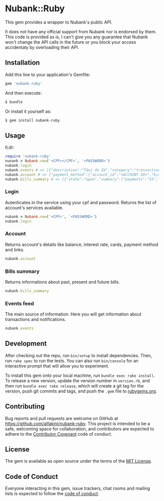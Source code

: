 # Nubank::Ruby

This gem provides a wrapper to Nubank's public API.

It does not have any official support from Nubank nor is endorsed by them. This code is provided as is, I can't give you any guarantee that Nubank won't change the API calls in the future or you block your access accidentaly by overloading their API.

## Installation

Add this line to your application's Gemfile:

```ruby
gem 'nubank-ruby'
```

And then execute:

```sh
$ bundle
```

Or install it yourself as:

```sh
$ gem install nubank-ruby
```

## Usage

tl;dr:

```ruby
require 'nubank-ruby'
nunank = Nubank.new('<CPF></CPF>', '<PASSWORD>')
nubank.login
nubank.events # => [{"description":"Táxi do Zé","category":"transaction","amount ...
nubank.account # => {"payment_method":{"account_id":"<ACCOUNT-ID>","kind":"bolet ...
nubank.bills_summary # => [{"state":"open","summary":{"payments":"55","interest_ ...
```

### Login

Autenticates in the service using your cpf and password. Returns the list of account's services available.

```ruby
nubank = Nubank.new('<CPF>', '<PASSWORD>')
nubank.login
```

### Account

Returns account's details like balance, interest rate, cards, payment method and links.

```ruby
nubank.account
```

### Bills summary

Returns informations about past, present and future bills.

```ruby
nubank.bills_summary
```

### Events feed

The main source of information. Here you will get information about transactions and notifications.

```ruby
nubank.events
```

## Development

After checking out the repo, run `bin/setup` to install dependencies. Then, run `rake spec` to run the tests. You can also run `bin/console` for an interactive prompt that will allow you to experiment.

To install this gem onto your local machine, run `bundle exec rake install`. To release a new version, update the version number in `version.rb`, and then run `bundle exec rake release`, which will create a git tag for the version, push git commits and tags, and push the `.gem` file to [rubygems.org](https://rubygems.org).

## Contributing

Bug reports and pull requests are welcome on GitHub at https://github.com/alfakini/nubank-ruby. This project is intended to be a safe, welcoming space for collaboration, and contributors are expected to adhere to the [Contributor Covenant](http://contributor-covenant.org) code of conduct.

## License

The gem is available as open source under the terms of the [MIT License](https://opensource.org/licenses/MIT).

## Code of Conduct

Everyone interacting in this gem, issue trackers, chat rooms and mailing lists is expected to follow the [code of conduct](https://github.com/alfakini/nubank-ruby/blob/master/CODE_OF_CONDUCT.md).
